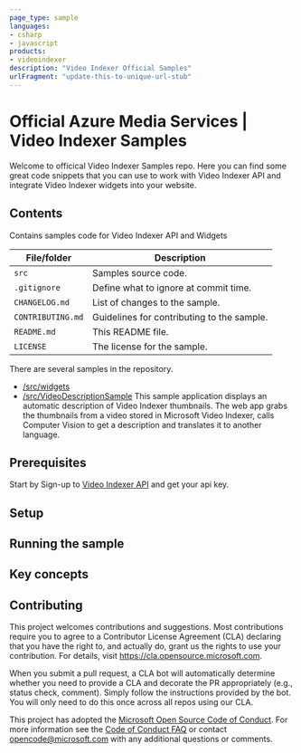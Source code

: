 ```yaml
---
page_type: sample
languages:
- csharp
- javascript
products:
- videoindexer
description: "Video Indexer Official Samples"
urlFragment: "update-this-to-unique-url-stub"
---
```


# Official Azure Media Services | Video Indexer Samples

<!-- 
Guidelines on README format: https://review.docs.microsoft.com/help/onboard/admin/samples/concepts/readme-template?branch=master

Guidance on onboarding samples to docs.microsoft.com/samples: https://review.docs.microsoft.com/help/onboard/admin/samples/process/onboarding?branch=master

Taxonomies for products and languages: https://review.docs.microsoft.com/new-hope/information-architecture/metadata/taxonomies?branch=master
-->

Welcome to officical Video Indexer Samples repo.
Here you can find some great code snippets that you can use to work with Video Indexer API and integrate Video Indexer widgets into your website.

## Contents

Contains samples code for Video Indexer API and Widgets

| File/folder       | Description                                |
|-------------------|--------------------------------------------|
| `src`             | Samples source code.                       |
| `.gitignore`      | Define what to ignore at commit time.      |
| `CHANGELOG.md`    | List of changes to the sample.             |
| `CONTRIBUTING.md` | Guidelines for contributing to the sample. |
| `README.md`       | This README file.                          |
| `LICENSE`         | The license for the sample.                |

There are several samples in the repository.

* [/src/widgets](/src/widgets)
* [/src/VideoDescriptionSample](/src/VideoDescriptionSample/README.md) This sample application displays an automatic description of Video Indexer thumbnails. The web app grabs the thumbnails from a video stored in Microsoft Video Indexer, calls Computer Vision to get a description and translates it to another language.

## Prerequisites

Start by Sign-up to [Video Indexer API](https://api-portal.videoindexer.ai/) and get your api key.
<!--
Outline the required components and tools that a user might need to have on their machine in order to run the sample. This can be anything from frameworks, SDKs, OS versions or IDE releases. 
-->

## Setup
<!--
Explain how to prepare the sample once the user clones or downloads the repository. The section should outline every step necessary to install dependencies and set up any settings (for example, API keys and output folders).
-->

## Running the sample

<!-- Outline step-by-step instructions to execute the sample and see its output. Include steps for executing the sample from the IDE, starting specific services in the Azure portal or anything related to the overall launch of the code. -->

## Key concepts

<!-- Provide users with more context on the tools and services used in the sample. Explain some of the code that is being used and how services interact with each other. -->

## Contributing

This project welcomes contributions and suggestions.  Most contributions require you to agree to a
Contributor License Agreement (CLA) declaring that you have the right to, and actually do, grant us
the rights to use your contribution. For details, visit https://cla.opensource.microsoft.com.

When you submit a pull request, a CLA bot will automatically determine whether you need to provide
a CLA and decorate the PR appropriately (e.g., status check, comment). Simply follow the instructions
provided by the bot. You will only need to do this once across all repos using our CLA.

This project has adopted the [Microsoft Open Source Code of Conduct](https://opensource.microsoft.com/codeofconduct/).
For more information see the [Code of Conduct FAQ](https://opensource.microsoft.com/codeofconduct/faq/) or
contact [opencode@microsoft.com](mailto:opencode@microsoft.com) with any additional questions or comments.
